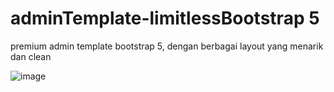 # adminTemplate-limitlessBootstrap 5
premium admin template bootstrap 5, dengan berbagai layout yang menarik dan clean

![image](https://github.com/m-gunawan/adminTemplate-limitlessBootstrap5/assets/56812760/798f8327-e0c2-4aff-9e3b-b3422757a539)
